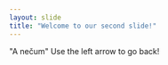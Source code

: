 ```yaml
---
layout: slide
title: "Welcome to our second slide!"
---
```

"A nečum"
Use the left arrow to go back!
